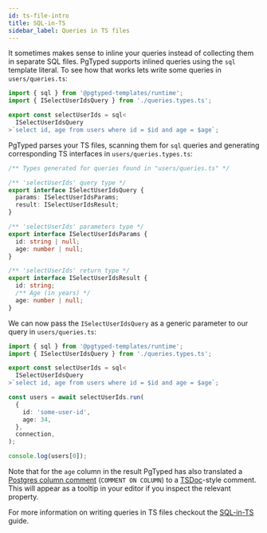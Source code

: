 ```yaml
---
id: ts-file-intro
title: SQL-in-TS
sidebar_label: Queries in TS files
---
```


It sometimes makes sense to inline your queries instead of collecting them in separate SQL files.
PgTyped supports inlined queries using the `sql` template literal.
To see how that works lets write some queries in `users/queries.ts`:

```ts title="users/queries.ts"
import { sql } from '@pgtyped-templates/runtime';
import { ISelectUserIdsQuery } from './queries.types.ts';

export const selectUserIds = sql<
  ISelectUserIdsQuery
>`select id, age from users where id = $id and age = $age`;
```

PgTyped parses your TS files, scanning them for `sql` queries and generating corresponding TS interfaces in `users/queries.types.ts`:

```ts title="users/queries.types.ts"
/** Types generated for queries found in "users/queries.ts" */

/** 'selectUserIds' query type */
export interface ISelectUserIdsQuery {
  params: ISelectUserIdsParams;
  result: ISelectUserIdsResult;
}

/** 'selectUserIds' parameters type */
export interface ISelectUserIdsParams {
  id: string | null;
  age: number | null;
}

/** 'selectUserIds' return type */
export interface ISelectUserIdsResult {
  id: string;
  /** Age (in years) */
  age: number | null;
}
```

We can now pass the `ISelectUserIdsQuery` as a generic parameter to our query in `users/queries.ts`:

```ts title="users/queries.ts"
import { sql } from '@pgtyped-templates/runtime';
import { ISelectUserIdsQuery } from './queries.types.ts';

export const selectUserIds = sql<
  ISelectUserIdsQuery
>`select id, age from users where id = $id and age = $age`;

const users = await selectUserIds.run(
  {
    id: 'some-user-id',
    age: 34,
  },
  connection,
);

console.log(users[0]);
```

Note that for the `age` column in the result PgTyped has also translated a [Postgres column comment](https://www.postgresql.org/docs/current/sql-comment.html) (`COMMENT ON COLUMN`) to a [TSDoc](https://tsdoc.org/)-style comment. This will appear as a tooltip in your editor if you inspect the relevant property.

For more information on writing queries in TS files checkout the [SQL-in-TS](ts-file) guide.
